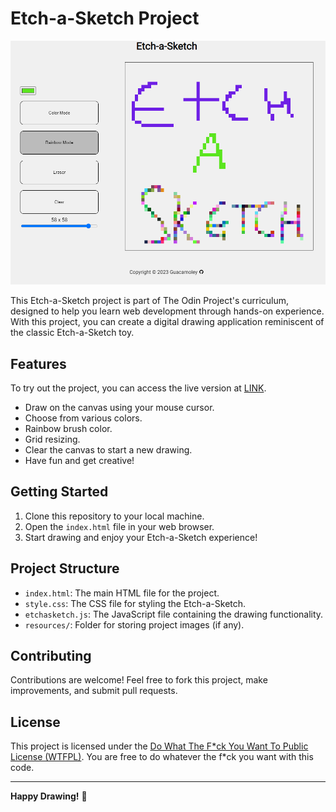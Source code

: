 # Etch-a-Sketch Project

![Etch-a-Sketch](resources/demo.png)

This Etch-a-Sketch project is part of The Odin Project's curriculum, designed to help you learn web development through hands-on experience. With this project, you can create a digital drawing application reminiscent of the classic Etch-a-Sketch toy.

## Features

To try out the project, you can access the live version at [LINK](https://guacamoley.github.io/etch-a-sketch/).

- Draw on the canvas using your mouse cursor.
- Choose from various colors.
- Rainbow brush color.
- Grid resizing.
- Clear the canvas to start a new drawing.
- Have fun and get creative!

## Getting Started

1. Clone this repository to your local machine.
2. Open the `index.html` file in your web browser.
3. Start drawing and enjoy your Etch-a-Sketch experience!

## Project Structure

- `index.html`: The main HTML file for the project.
- `style.css`: The CSS file for styling the Etch-a-Sketch.
- `etchasketch.js`: The JavaScript file containing the drawing functionality.
- `resources/`: Folder for storing project images (if any).

## Contributing

Contributions are welcome! Feel free to fork this project, make improvements, and submit pull requests.

## License

This project is licensed under the [Do What The F\*ck You Want To Public License (WTFPL)](LICENSE). You are free to do whatever the f\*ck you want with this code.

---

**Happy Drawing!** 🎨
